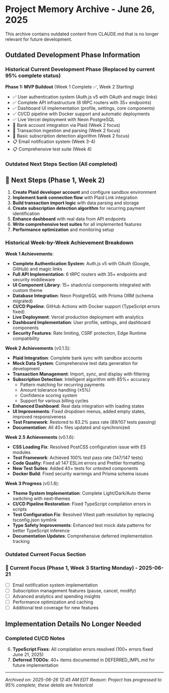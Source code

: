 # Project Memory Archive - June 26, 2025

This archive contains outdated content from CLAUDE.md that is no longer relevant for future development.

## Outdated Development Phase Information

### Historical Current Development Phase (Replaced by current 95% complete status)

**Phase 1: MVP Buildout** (Week 1 Complete ✅, Week 2 Starting)

- ✅ User authentication system (Auth.js v5 with OAuth and magic links)
- ✅ Complete API infrastructure (6 tRPC routers with 35+ endpoints)
- ✅ Dashboard UI implementation (profile, settings, core components)
- ✅ CI/CD pipeline with Docker support and automatic deployments
- ✅ Live Vercel deployment with Neon PostgreSQL
- 🚧 Bank account integration via Plaid (Week 2 focus)
- 🚧 Transaction ingestion and parsing (Week 2 focus)
- 🚧 Basic subscription detection algorithm (Week 2 focus)
- 📋 Email notification system (Week 3-4)
- 📋 Comprehensive test suite (Week 4)

### Outdated Next Steps Section (All completed)

## 🚦 Next Steps (Phase 1, Week 2)

1. **Create Plaid developer account** and configure sandbox environment
2. **Implement bank connection flow** with Plaid Link integration
3. **Build transaction import logic** with data parsing and storage
4. **Create subscription detection algorithm** for recurring payment identification
5. **Enhance dashboard** with real data from API endpoints
6. **Write comprehensive test suites** for all implemented features
7. **Performance optimization** and monitoring setup

### Historical Week-by-Week Achievement Breakdown

**Week 1 Achievements**:
- **Complete Authentication System**: Auth.js v5 with OAuth (Google, GitHub) and magic links
- **Full API Implementation**: 6 tRPC routers with 35+ endpoints and security middleware
- **UI Component Library**: 15+ shadcn/ui components integrated with custom theme
- **Database Integration**: Neon PostgreSQL with Prisma ORM (schema migrated)
- **CI/CD Pipeline**: GitHub Actions with Docker support (TypeScript errors fixed)
- **Live Deployment**: Vercel production deployment with analytics
- **Dashboard Implementation**: User profile, settings, and dashboard components
- **Security Features**: Rate limiting, CSRF protection, Edge Runtime compatibility

**Week 2 Achievements** (v0.1.5):
- **Plaid Integration**: Complete bank sync with sandbox accounts
- **Mock Data System**: Comprehensive test data generation for development
- **Transaction Management**: Import, sync, and display with filtering
- **Subscription Detection**: Intelligent algorithm with 85%+ accuracy
  - Pattern matching for recurring payments
  - Amount tolerance handling (±5%)
  - Confidence scoring system
  - Support for various billing cycles
- **Enhanced Dashboard**: Real data integration with loading states
- **UI Improvements**: Fixed dropdown menus, added empty states, improved responsiveness
- **Test Framework**: Restored to 83.2% pass rate (89/107 tests passing)
- **Documentation**: All 40+ files updated and synchronized

**Week 2.5 Achievements** (v0.1.6):
- **CSS Loading Fix**: Resolved PostCSS configuration issue with ES modules
- **Test Framework**: Achieved 100% test pass rate (147/147 tests)
- **Code Quality**: Fixed all 147 ESLint errors and Prettier formatting
- **New Test Suites**: Added 40+ tests for untested components
- **Docker Build**: Fixed security warnings and Prisma schema issues

**Week 3 Progress** (v0.1.8):
- **Theme System Implementation**: Complete Light/Dark/Auto theme switching with next-themes
- **CI/CD Pipeline Restoration**: Fixed TypeScript compilation errors in scripts
- **Test Configuration Fix**: Resolved Vitest path resolution by replacing tsconfig.json symlink
- **Type Safety Improvements**: Enhanced test mock data patterns for better TypeScript inference
- **Documentation Updates**: Comprehensive deferred implementation tracking

### Outdated Current Focus Section

### 🚧 Current Focus (Phase 1, Week 3 Starting Monday) - 2025-06-21

- [ ] Email notification system implementation
- [ ] Subscription management features (pause, cancel, modify)
- [ ] Advanced analytics and spending insights
- [ ] Performance optimization and caching
- [ ] Additional test coverage for new features

## Implementation Details No Longer Needed

### Completed CI/CD Notes

6. **TypeScript Fixes**: All compilation errors resolved (100+ errors fixed June 21, 2025)
8. **Deferred TODOs**: 40+ items documented in DEFERRED_IMPL.md for future implementation

---
*Archived on: 2025-06-26 12:45 AM EDT*
*Reason: Project has progressed to 95% complete, these details are historical*